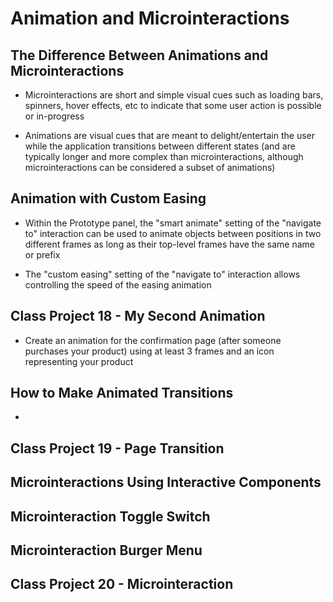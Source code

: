 # Animation and Microinteractions

## The Difference Between Animations and Microinteractions

- Microinteractions are short and simple visual cues such as loading bars, spinners, hover effects, etc to indicate that some user action is possible or in-progress

- Animations are visual cues that are meant to delight/entertain the user while the application transitions between different states (and are typically longer and more complex than microinteractions, although microinteractions can be considered a subset of animations)

## Animation with Custom Easing

- Within the Prototype panel, the "smart animate" setting of the "navigate to" interaction can be used to animate objects between positions in two different frames as long as their top-level frames have the same name or prefix

- The "custom easing" setting of the "navigate to" interaction allows controlling the speed of the easing animation

## Class Project 18 - My Second Animation

- Create an animation for the confirmation page (after someone purchases your product) using at least 3 frames and an icon representing your product

## How to Make Animated Transitions

- 

## Class Project 19 - Page Transition

## Microinteractions Using Interactive Components

## Microinteraction Toggle Switch

## Microinteraction Burger Menu

## Class Project 20 - Microinteraction

